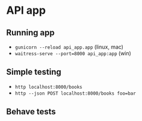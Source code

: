 # API app

## Running app
- `gunicorn --reload api_app.app` (linux, mac)
- `waitress-serve --port=8000 api_app:app` (win)

## Simple testing
- `http localhost:8000/books`
- `http --json POST localhost:8000/books foo=bar`

## Behave tests